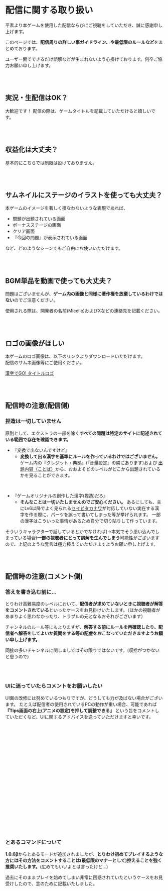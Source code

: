 # 配信に関する取り扱い
平素より本ゲームを使用した配信ならびにご視聴をしていただき、誠に感謝申し上げます。

このページでは、**配信周りの詳しい事ガイドライン、や最低限のルールなど**をまとめております。

ユーザー間でできるだけ誤解などが生まれないよう心掛けております。何卒ご協力お願い申し上げます。

</br>
</br>

## 実況・生配信はOK？
大歓迎です！ 
配信の際は、ゲームタイトルを記載していただけると嬉しいです。

</br>
</br>

## 収益化は大丈夫？
基本的にこちらでは制限は設けておりません。

</br>
</br>

## サムネイルにステージのイラストを使っても大丈夫？
本ゲームのイメージを著しく損なわないような表現であれば、

- 問題が出題されている画面
- ボーナスステージの画面
- クリア画面
- 『今回の問題』が表示されている画面

など、どのようなシーンでもご自由にお使いいただけます。

</br>
</br>

## BGM単品を動画で使っても大丈夫？
問題はございませんが、**ゲーム内の画像と同様に著作権を放棄しているわけではない**のでご注意ください。

使用される際は、開発者の名前(Micelle)およびXなどの連絡先を記載ください。

</br>
</br>

## ロゴの画像がほしい
本ゲームのロゴ画像は、以下のリンクよりダウンロードいただけます。  
配信のサムネ画像等にご使用ください。  

<a href="https://drive.google.com/file/d/1NgVkQg_B0pnS34b68UarGEtou4LXZcek/view?usp=sharing" target="_blank" class="button success"><i class="fas fa-images"></i> 漢字でGO! タイトルロゴ</a>

</br>
</br>

## 配信時の注意(配信側)

### 捏造は一切していません

原則として、エクストラの一部を除く</span>**すべての問題は特定のサイトに記述されている範囲で存在を確認できます。**
- 『変換で出ないんですけど』
  - **変換して出る漢字を基準にルールを作っているわけではございません。**
  ゲーム内の『クレジット・典拠』<span class="small">(『音量設定』の隣にあります)</span>および [出題内容（ことば）](https://formidi.github.io/KanzideGoFAQ/#%E5%87%BA%E9%A1%8C%E5%86%85%E5%AE%B9%EF%BC%88%E3%81%93%E3%81%A8%E3%81%B0%EF%BC%89)から、おおよそどのレベルがどこから出題されているかを見ることができます。

</br>

- 『ゲームオリジナルの創作した漢字(捏造)だろ』
  - **そんなことは一切いたしませんのでご安心ください。**
  あるにしても、主にLv6以降でよく見られる[セイビタカナワ](http://literal.co.jp/font_seibi_takanawa/)が対応していない実在する漢字を作る際に、パーツを誤って書いてしまった等が挙げられます。
  一部の漢字はこういった事情があるため自分で切り貼りして作っています。
  
そういうキャラクターで話しているとかでなければ(→本気でそう思い込んでしまっている場合)**一部の視聴者にとって誤解を生んでしまう**可能性がございますので、上記のような発言は極力控えていただきますようお願い申し上げます。

</br>
</br>

## 配信時の注意(コメント側)

### 答えを書き込む前に…

とりわけ高難易度のレベルにおいて、**配信者が求めていないときに視聴者が解答をコメントされている**といったケースをお見掛けいたします。<span class="small">（ほかの視聴者があまりよく思わなかったり、トラブルの元となるおそれがございます）</span>

チャンネルのルール等にもよりますが、<strong class="strong large">解答する前にルールを再確認したり、配信者へ解答をしてよいか質問をする等の配慮をおこなっていただきますようお願い申し上げます。</strong>

同接の多いチャンネルに関しましてはその限りではないです。(収拾がつかないと思うので)

</br>
</br>

### UIに迷っていたらコメントをお願いしたい

UI面の改修には努めているつもりですが、どうしても力が及ばない場合がございます。
たとえば配信者の使用されているPCの動作が重い場合、可能であれば **『Tips画面の右上<span class="small">(アニメの設定)</span>を押して調整できる』** という旨をコメントしていただくなど、UIに関するアドバイスを送っていただけますと幸いです。

</br>
</br>
</br>
</br>
</br>
</br>
</br>
</br>
</br>
</br>
</br>
</br>
</br>
</br>
</br>
</br>
</br>
</br>
</br>
</br>

### とあるコマンドについて

**1.0.6β**からとあるモードが追加されましたが、<strong class="strong large">とりわけ初めてプレイするような方にはその方法をコメントすることは(最低限のマナーとして)控えることを強く推奨いたします。</strong><span class="small">(広めてもいいよとは言ったけど…)</span>

過去にそのままプレイを始めてしまい非常に困惑されていたというケースをお見受けしたので、念のために記載いたしました。